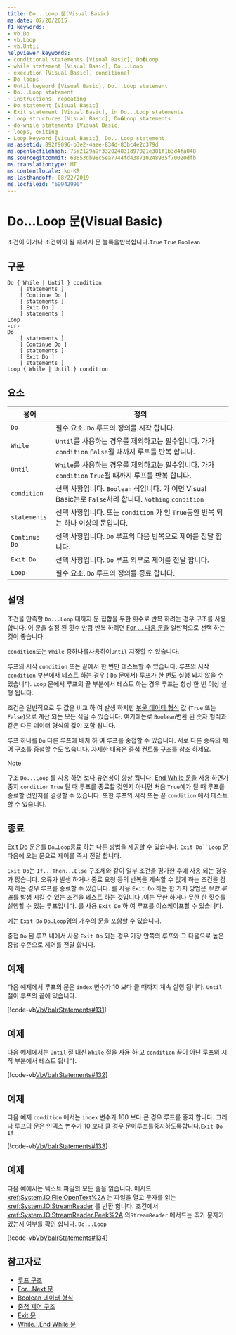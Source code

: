 ```yaml
---
title: Do...Loop 문(Visual Basic)
ms.date: 07/20/2015
f1_keywords:
- vb.Do
- vb.Loop
- vb.Until
helpviewer_keywords:
- conditional statements [Visual Basic], Do�Loop
- while statement [Visual Basic], Do...Loop
- execution [Visual Basic], conditional
- Do loops
- Until keyword [Visual Basic], Do...Loop statement
- Do...Loop statement
- instructions, repeating
- Do statement [Visual Basic]
- Exit statement [Visual Basic], in Do...Loop statements
- loop structures [Visual Basic], Do�Loop statements
- do-while statements [Visual Basic]
- loops, exiting
- Loop keyword [Visual Basic], Do...Loop statement
ms.assetid: 892f9096-b3e2-4aee-834d-83bc4e2c379d
ms.openlocfilehash: 75a2129a9f332024831d97021e381f1b3d4fa048
ms.sourcegitcommit: 68653db98c5ea7744fd438710248935f70020dfb
ms.translationtype: MT
ms.contentlocale: ko-KR
ms.lasthandoff: 08/22/2019
ms.locfileid: "69942990"
---
```

# <a name="doloop-statement-visual-basic"></a>Do...Loop 문(Visual Basic)
조건이 이거나 조건이이 될 때까지 문 블록을반복합니다.`True` `True` `Boolean`  
  
## <a name="syntax"></a>구문  
  
```  
Do { While | Until } condition  
    [ statements ]  
    [ Continue Do ]  
    [ statements ]  
    [ Exit Do ]  
    [ statements ]  
Loop  
-or-  
Do  
    [ statements ]  
    [ Continue Do ]  
    [ statements ]  
    [ Exit Do ]  
    [ statements ]  
Loop { While | Until } condition  
```  
  
## <a name="parts"></a>요소  
  
|용어|정의|  
|---|---|  
|`Do`|필수 요소. `Do` 루프의 정의를 시작 합니다.|  
|`While`|`Until`를 사용하는 경우를 제외하고는 필수입니다. 가가 `condition` `False`될 때까지 루프를 반복 합니다.|  
|`Until`|`While`를 사용하는 경우를 제외하고는 필수입니다. 가가 `condition` `True`될 때까지 루프를 반복 합니다.|  
|`condition`|선택 사항입니다. `Boolean` 식입니다. 가 이면 Visual Basic는로 `False`처리 합니다. `Nothing` `condition`|  
|`statements`|선택 사항입니다. 또는 `condition` 가 인 `True`동안 반복 되는 하나 이상의 문입니다.|  
|`Continue Do`|선택 사항입니다. `Do` 루프의 다음 반복으로 제어를 전달 합니다.|  
|`Exit Do`|선택 사항입니다. `Do` 루프 외부로 제어를 전달 합니다.|  
|`Loop`|필수 요소. `Do` 루프의 정의를 종료 합니다.|  
  
## <a name="remarks"></a>설명  
 조건을 만족할 `Do...Loop` 때까지 문 집합을 무한 횟수로 반복 하려는 경우 구조를 사용 합니다. 이 문을 설정 된 횟수 만큼 반복 하려면 [For ... 다음 문을](../../../visual-basic/language-reference/statements/for-next-statement.md) 일반적으로 선택 하는 것이 좋습니다.  
  
 `condition`또는 `While` 중하나를사용하여`Until` 지정할 수 있습니다.  
  
 루프의 시작 `condition` 또는 끝에서 한 번만 테스트할 수 있습니다. 루프의 시작 `condition` 부분에서 테스트 하는 경우 ( `Do` 문에서) 루프가 한 번도 실행 되지 않을 수 있습니다. `Loop` 문에서 루프의 끝 부분에서 테스트 하는 경우 루프는 항상 한 번 이상 실행 됩니다.  
  
 조건은 일반적으로 두 값을 비교 하 여 발생 하지만 [부울 데이터 형식](../../../visual-basic/language-reference/data-types/boolean-data-type.md) 값 (`True` 또는 `False`)으로 계산 되는 모든 식일 수 있습니다. 여기에는로 `Boolean`변환 된 숫자 형식과 같은 다른 데이터 형식의 값이 포함 됩니다.  
  
 루프 하나를 `Do` 다른 루프에 배치 하 여 루프를 중첩할 수 있습니다. 서로 다른 종류의 제어 구조를 중첩할 수도 있습니다. 자세한 내용은 [중첩 컨트롤 구조](../../../visual-basic/programming-guide/language-features/control-flow/nested-control-structures.md)를 참조 하세요.  
  
> [!NOTE]
> 구조 `Do...Loop` 를 사용 하면 보다 유연성이 향상 됩니다. [ End While 문을](../../../visual-basic/language-reference/statements/while-end-while-statement.md) 사용 하면가 중지 `condition` `True` 될 때 루프를 종료할 것인지 아니면 처음 `True`에가 될 때 루프를 종료할 것인지를 결정할 수 있습니다. 또한 루프의 시작 또는 끝 `condition` 에서 테스트할 수 있습니다.  
  
## <a name="exit-do"></a>종료  
 [Exit Do](../../../visual-basic/language-reference/statements/exit-statement.md) 문은를 `Do…Loop`종료 하는 다른 방법을 제공할 수 있습니다. `Exit Do``Loop` 문 다음에 오는 문으로 제어를 즉시 전달 합니다.  
  
 `Exit Do`는 `If...Then...Else` 구조체와 같이 일부 조건을 평가한 후에 사용 되는 경우가 많습니다. 오류가 발생 하거나 종료 요청 등의 반복을 계속할 수 없게 하는 조건을 감지 하는 경우 루프를 종료할 수 있습니다. 를 사용 `Exit Do` 하는 한 가지 방법은 *무한 루프*를 발생 시킬 수 있는 조건을 테스트 하는 것입니다 .이는 무한 하거나 무한 한 횟수를 실행할 수 있는 루프입니다. 를 사용 `Exit Do` 하 여 루프를 이스케이프할 수 있습니다.  
  
 에는 `Exit Do` `Do…Loop`임의 개수의 문을 포함할 수 있습니다.  
  
 중첩 `Do` 된 루프 내에서 사용 `Exit Do` 되는 경우 가장 안쪽의 루프와 그 다음으로 높은 중첩 수준으로 제어를 전달 합니다.  
  
## <a name="example"></a>예제  
 다음 예제에서 루프의 문은 `index` 변수가 10 보다 클 때까지 계속 실행 됩니다. `Until` 절이 루프의 끝에 있습니다.  
  
 [!code-vb[VbVbalrStatements#131](~/samples/snippets/visualbasic/VS_Snippets_VBCSharp/VbVbalrStatements/VB/class10.vb#131)]  
  
## <a name="example"></a>예제  
 다음 예제에서는 `Until` 절 대신 `While` 절을 사용 하 고 `condition` 끝이 아닌 루프의 시작 부분에서 테스트 됩니다.  
  
 [!code-vb[VbVbalrStatements#132](~/samples/snippets/visualbasic/VS_Snippets_VBCSharp/VbVbalrStatements/VB/class10.vb#132)]  
  
## <a name="example"></a>예제  
 다음 예제 `condition` 에서는 `index` 변수가 100 보다 큰 경우 루프를 중지 합니다. 그러나 루프의 문은 인덱스 변수가 10 보다 클 경우 문이루프를중지하도록합니다.`Exit Do` `If`  
  
 [!code-vb[VbVbalrStatements#133](~/samples/snippets/visualbasic/VS_Snippets_VBCSharp/VbVbalrStatements/VB/class10.vb#133)]  
  
## <a name="example"></a>예제  
 다음 예에서는 텍스트 파일의 모든 줄을 읽습니다. 메서드 <xref:System.IO.File.OpenText%2A> 는 파일을 열고 문자를 읽는 <xref:System.IO.StreamReader> 를 반환 합니다. 조건에서 <xref:System.IO.StreamReader.Peek%2A> 의`StreamReader` 메서드는 추가 문자가 있는지 여부를 확인 합니다. `Do...Loop`  
  
 [!code-vb[VbVbalrStatements#134](~/samples/snippets/visualbasic/VS_Snippets_VBCSharp/VbVbalrStatements/VB/class10.vb#134)]  
  
## <a name="see-also"></a>참고자료

- [루프 구조](../../../visual-basic/programming-guide/language-features/control-flow/loop-structures.md)
- [For...Next 문](../../../visual-basic/language-reference/statements/for-next-statement.md)
- [Boolean 데이터 형식](../../../visual-basic/language-reference/data-types/boolean-data-type.md)
- [중첩 제어 구조](../../../visual-basic/programming-guide/language-features/control-flow/nested-control-structures.md)
- [Exit 문](../../../visual-basic/language-reference/statements/exit-statement.md)
- [While...End While 문](../../../visual-basic/language-reference/statements/while-end-while-statement.md)

